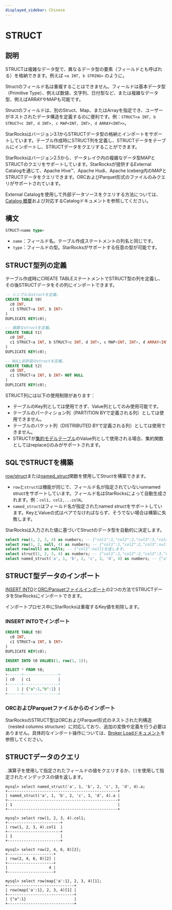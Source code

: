 ```yaml
---
displayed_sidebar: Chinese
---
```


# STRUCT

## 説明

STRUCTは複雑なデータ型で、異なるデータ型の要素（フィールドとも呼ばれる）を格納できます。例えば `<a INT, b STRING>` のように。

Structのフィールド名は重複することはできません。フィールドは基本データ型（Primitive Type）、例えば数値、文字列、日付型など、または複雑なデータ型、例えばARRAYやMAPも可能です。

Structのフィールドは、別のStruct、Map、またはArrayを指定でき、ユーザーがネストされたデータ構造を定義するのに便利です。例：`STRUCT<a INT, b STRUCT<c INT, d INT>, c MAP<INT, INT>, d ARRAY<INT>>`。

StarRocksはバージョン3.1からSTRUCTデータ型の格納とインポートをサポートしています。テーブル作成時にSTRUCT列を定義し、STRUCTデータをテーブルにインポートし、STRUCTデータをクエリすることができます。

StarRocksはバージョン2.5から、データレイク内の複雑なデータ型MAPとSTRUCTのクエリをサポートしています。StarRocksが提供するExternal Catalogを通じて、Apache Hive™、Apache Hudi、Apache Iceberg内のMAPとSTRUCTデータをクエリできます。ORCおよびParquet形式のファイルのみクエリがサポートされています。

External Catalogを使用して外部データソースをクエリする方法については、[Catalog 概要](../../../data_source/catalog/catalog_overview.md)および対応するCatalogドキュメントを参照してください。

## 構文

```SQL
STRUCT<name type>
```

- `name`：フィールド名。テーブル作成ステートメントの列名と同じです。
- `type`：フィールドの型。StarRocksがサポートする任意の型が可能です。

## STRUCT型列の定義

テーブル作成時にCREATE TABLEステートメントでSTRUCT型の列を定義し、その後STRUCTデータをその列にインポートできます。

```SQL
-- シンプルなstructを定義。
CREATE TABLE t0(
  c0 INT,
  c1 STRUCT<a INT, b INT>
)
DUPLICATE KEY(c0);

-- 複雑なstructを定義。
CREATE TABLE t1(
  c0 INT,
  c1 STRUCT<a INT, b STRUCT<c INT, d INT>, c MAP<INT, INT>, d ARRAY<INT>>
)
DUPLICATE KEY(c0);

-- NULL非許容のstructを定義。
CREATE TABLE t2(
  c0 INT,
  c1 STRUCT<a INT, b INT> NOT NULL
)
DUPLICATE KEY(c0);
```

STRUCT列には以下の使用制限があります：

- テーブルのKey列としては使用できず、Value列としてのみ使用可能です。
- テーブルのパーティション列（PARTITION BYで定義される列）としては使用できません。
- テーブルのバケット列（DISTRIBUTED BYで定義される列）としては使用できません。
- STRUCTが[集約モデルテーブル](../../../table_design/table_types/aggregate_table.md)のValue列として使用される場合、集約関数としてはreplace()のみがサポートされます。

## SQLでSTRUCTを構築

[row/struct](../../sql-functions/struct-functions/row.md)または[named_struct](../../sql-functions/struct-functions/named_struct.md)関数を使用してStructを構築できます。

- `row`と`struct`は機能が同じで、フィールド名が指定されていないunnamed structをサポートしています。フィールド名はStarRocksによって自動生成されます。例：`col1, col2,...colN`。
- `named_struct`はフィールド名が指定されたnamed structをサポートしています。KeyとValueの式はペアでなければならず、そうでない場合は構築に失敗します。

StarRocksは入力された値に基づいてStructのデータ型を自動的に決定します。

```SQL
select row(1, 2, 3, 4) as numbers; -- {"col1":1,"col2":2,"col3":3,"col4":4}を返します。
select row(1, 2, null, 4) as numbers; -- {"col1":1,"col2":2,"col3":null,"col4":4}を返します。
select row(null) as nulls; -- {"col1":null}を返します。
select struct(1, 2, 3, 4) as numbers; -- {"col1":1,"col2":2,"col3":3,"col4":4}を返します。
select named_struct('a', 1, 'b', 2, 'c', 3, 'd', 4) as numbers; -- {"a":1,"b":2,"c":3,"d":4}を返します。
```

## STRUCT型データのインポート

[INSERT INTO](../data-manipulation/INSERT.md)と[ORC/Parquetファイルインポート](../data-manipulation/BROKER_LOAD.md)の2つの方法でSTRUCTデータをStarRocksにインポートできます。

インポートプロセス中にStarRocksは重複するKey値を削除します。

### INSERT INTOでインポート

```SQL
CREATE TABLE t0(
  c0 INT,
  c1 STRUCT<a INT, b INT>
)
DUPLICATE KEY(c0);

INSERT INTO t0 VALUES(1, row(1, 1));

SELECT * FROM t0;
+------+---------------+
| c0   | c1            |
+------+---------------+
|    1 | {"a":1,"b":1} |
+------+---------------+
```

### ORCおよびParquetファイルからのインポート

StarRocksのSTRUCT型はORCおよびParquet形式のネストされた列構造（nested columns structure）に対応しており、追加の変換や定義を行う必要はありません。具体的なインポート操作については、[Broker Loadドキュメント](../data-manipulation/BROKER_LOAD.md)を参照してください。

## STRUCTデータのクエリ

`.`演算子を使用して指定されたフィールドの値をクエリするか、`[]`を使用して指定されたインデックスの値を返します。

```Plain
mysql> select named_struct('a', 1, 'b', 2, 'c', 3, 'd', 4).a;
+------------------------------------------------+
| named_struct('a', 1, 'b', 2, 'c', 3, 'd', 4).a |
+------------------------------------------------+
| 1                                              |
+------------------------------------------------+

mysql> select row(1, 2, 3, 4).col1;
+-----------------------+
| row(1, 2, 3, 4).col1  |
+-----------------------+
| 1                     |
+-----------------------+

mysql> select row(2, 4, 6, 8)[2];
+--------------------+
| row(2, 4, 6, 8)[2] |
+--------------------+
|                  4 |
+--------------------+

mysql> select row(map{'a':1}, 2, 3, 4)[1];
+-----------------------------+
| row(map{'a':1}, 2, 3, 4)[1] |
+-----------------------------+
| {"a":1}                     |
+-----------------------------+
```
